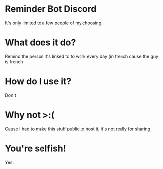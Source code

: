 # Reminder Bot Discord
It's only limited to a few people of my choosing.

# What does it do?
Remind the person it's linked to to work every day (in french cause the guy is french

# How do I use it?
Don't

# Why not >:(
Cause I had to make this stuff public to host it, it's not really for sharing.

# You're selfish!
Yes.
